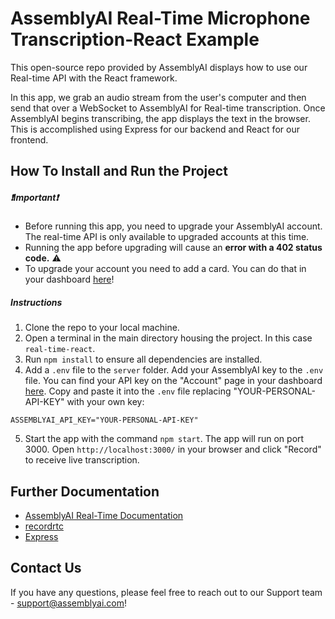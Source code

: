 # AssemblyAI Real-Time Microphone Transcription-React Example

This open-source repo provided by AssemblyAI displays how to use our Real-time API with the React framework.

In this app, we grab an audio stream from the user's computer and then send that over a WebSocket to AssemblyAI for Real-time transcription. Once AssemblyAI begins transcribing, the app displays the text in the browser. This is accomplished using Express for our backend and React for our frontend.

## How To Install and Run the Project

##### ❗Important❗

- Before running this app, you need to upgrade your AssemblyAI account. The real-time API is only available to upgraded accounts at this time.
- Running the app before upgrading will cause an **error with a 402 status code.** ⚠️
- To upgrade your account you need to add a card. You can do that in your dashboard [here](https://www.assemblyai.com/app/)!

##### Instructions

1. Clone the repo to your local machine.
2. Open a terminal in the main directory housing the project. In this case `real-time-react`.
3. Run `npm install` to ensure all dependencies are installed.
4. Add a `.env` file to the `server` folder. Add your AssemblyAI key to the `.env` file. You can find your API key on the "Account" page in your dashboard [here](https://www.assemblyai.com/app/account). Copy and paste it into the `.env` file replacing "YOUR-PERSONAL-API-KEY" with your own key:

```
ASSEMBLYAI_API_KEY="YOUR-PERSONAL-API-KEY"
```

5. Start the app with the command `npm start`. The app will run on port 3000. Open `http://localhost:3000/` in your browser and click "Record" to receive live transcription.

## Further Documentation

- [AssemblyAI Real-Time Documentation](https://www.assemblyai.com/docs/speech-to-text/streaming)
- [recordrtc](https://www.npmjs.com/package/recordrtc)
- [Express](https://expressjs.com/)

## Contact Us

If you have any questions, please feel free to reach out to our Support team - support@assemblyai.com!
